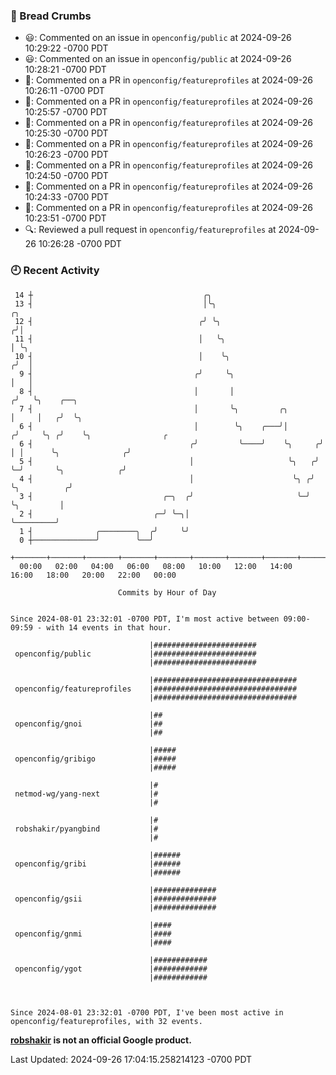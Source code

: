 ### 🍞 Bread Crumbs

 * 😃: Commented on an issue in `openconfig/public` at 2024-09-26 10:29:22 -0700 PDT
 * 😃: Commented on an issue in `openconfig/public` at 2024-09-26 10:28:21 -0700 PDT
 * 💬: Commented on a PR in  `openconfig/featureprofiles` at 2024-09-26 10:26:11 -0700 PDT
 * 💬: Commented on a PR in  `openconfig/featureprofiles` at 2024-09-26 10:25:57 -0700 PDT
 * 💬: Commented on a PR in  `openconfig/featureprofiles` at 2024-09-26 10:25:30 -0700 PDT
 * 💬: Commented on a PR in  `openconfig/featureprofiles` at 2024-09-26 10:26:23 -0700 PDT
 * 💬: Commented on a PR in  `openconfig/featureprofiles` at 2024-09-26 10:24:50 -0700 PDT
 * 💬: Commented on a PR in  `openconfig/featureprofiles` at 2024-09-26 10:24:33 -0700 PDT
 * 💬: Commented on a PR in  `openconfig/featureprofiles` at 2024-09-26 10:23:51 -0700 PDT
 * 🔍: Reviewed a pull request in  `openconfig/featureprofiles` at 2024-09-26 10:26:28 -0700 PDT

### 🕘 Recent Activity
```
 14 ┼                                      ╭╮
 13 ┤                                      │╰╮                           ╭╮
 12 ┤                                     ╭╯ ╰╮                         ╭╯│
 11 ┤                                     │   ╰╮                        │ ╰╮
 10 ┤                                     │    ╰╮                      ╭╯  │
  9 ┤                                    ╭╯     ╰╮                     │   │
  8 ┤                                    │       │                    ╭╯   ╰╮    ╭──╮
  7 ┤                                    │       ╰╮         ╭╮        │     │   ╭╯  ╰╮
  6 ┤                                    │        ╰╮    ╭───╯│       ╭╯     ╰╮ ╭╯    ╰╮                ╭
  6 ┤                                   ╭╯         ╰────╯    ╰╮     ╭╯       │ │      ╰╮              ╭╯
  5 ┤                                   │                     ╰╮   ╭╯        ╰─╯       ╰╮            ╭╯
  4 ┤                                   │                      ╰╮ ╭╯                    ╰╮          ╭╯
  3 ┤                             ╭─╮  ╭╯                       ╰─╯                      ╰╮         │
  2 ┤                           ╭─╯ ╰─╮│                                                  ╰─────────╯
  1 ┤              ╭────────╮  ╭╯     ╰╯
  0 ┼──────────────╯        ╰──╯
    +───────+───────+───────+───────+───────+───────+───────+───────+───────+───────+───────+───────+────
  00:00   02:00   04:00   06:00   08:00   10:00   12:00   14:00   16:00   18:00   20:00   22:00   00:00   

						Commits by Hour of Day


Since 2024-08-01 23:32:01 -0700 PDT, I'm most active between 09:00-09:59 - with 14 events in that hour.

```



```
                               |#######################
 openconfig/public             |#######################
                               |#######################

                               |################################
 openconfig/featureprofiles    |################################
                               |################################

                               |##
 openconfig/gnoi               |##
                               |##

                               |#####
 openconfig/gribigo            |#####
                               |#####

                               |#
 netmod-wg/yang-next           |#
                               |#

                               |#
 robshakir/pyangbind           |#
                               |#

                               |######
 openconfig/gribi              |######
                               |######

                               |##############
 openconfig/gsii               |##############
                               |##############

                               |####
 openconfig/gnmi               |####
                               |####

                               |############
 openconfig/ygot               |############
                               |############



Since 2024-08-01 23:32:01 -0700 PDT, I've been most active in openconfig/featureprofiles, with 32 events.

```
**[robshakir](mailto:robjs@google.com) is not an official Google product.**  


Last Updated: 2024-09-26 17:04:15.258214123 -0700 PDT
